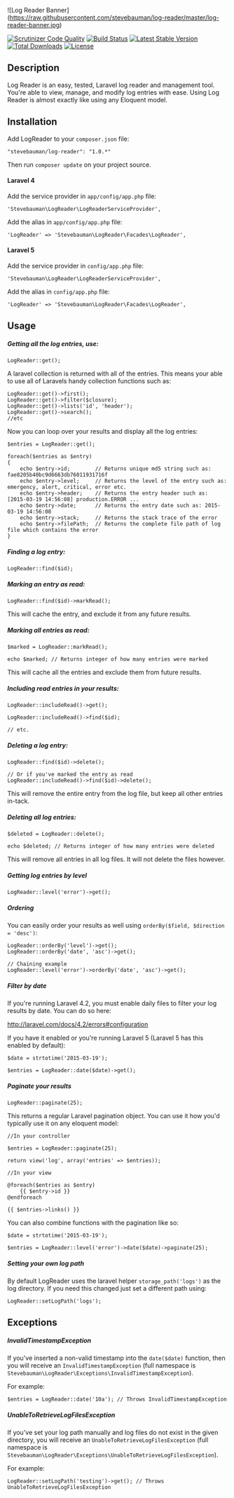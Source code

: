 ![Log Reader Banner]
(https://raw.githubusercontent.com/stevebauman/log-reader/master/log-reader-banner.jpg)

[![Scrutinizer Code Quality](https://scrutinizer-ci.com/g/stevebauman/log-reader/badges/quality-score.png?b=master)](https://scrutinizer-ci.com/g/stevebauman/log-reader/?branch=master)
[![Build Status](https://travis-ci.org/stevebauman/log-reader.svg?branch=master)](https://travis-ci.org/stevebauman/log-reader)
[![Latest Stable Version](https://poser.pugx.org/stevebauman/log-reader/v/stable.svg)](https://packagist.org/packages/stevebauman/log-reader)
[![Total Downloads](https://poser.pugx.org/stevebauman/log-reader/downloads.svg)](https://packagist.org/packages/stevebauman/log-reader)
[![License](https://poser.pugx.org/stevebauman/log-reader/license.svg)](https://packagist.org/packages/stevebauman/log-reader)

## Description

Log Reader is an easy, tested, Laravel log reader and management tool. You're able to view, manage, and modify log entries
with ease. Using Log Reader is almost exactly like using any Eloquent model.

## Installation

Add LogReader to your `composer.json` file:

	"stevebauman/log-reader": "1.0.*"

Then run `composer update` on your project source.

#### Laravel 4

Add the service provider in `app/config/app.php` file:

	'Stevebauman\LogReader\LogReaderServiceProvider',
	
Add the alias in `app/config/app.php` file:

	'LogReader' => 'Stevebauman\LogReader\Facades\LogReader',

#### Laravel 5

Add the service provider in `config/app.php` file:

	'Stevebauman\LogReader\LogReaderServiceProvider',
	
Add the alias in `config/app.php` file:

	'LogReader' => 'Stevebauman\LogReader\Facades\LogReader',

## Usage

##### Getting all the log entries, use:

    LogReader::get();

A laravel collection is returned with all of the entries. This means your able to use all of Laravels handy collection
functions such as: 

    LogReader::get()->first();
    LogReader::get()->filter($closure);
    LogReader::get()->lists('id', 'header');
    LogReader::get()->search();
    //etc

Now you can loop over your results and display all the log entries:

    $entries = LogReader::get();
    
    foreach($entries as $entry)
    {
        echo $entry->id;        // Returns unique md5 string such as: fae8205b40bc9d6663db76011931716f
        echo $entry->level;     // Returns the level of the entry such as: emergency, alert, critical, error etc.
        echo $entry->header;    // Returns the entry header such as: [2015-03-19 14:56:08] production.ERROR ...
        echo $entry->date;      // Returns the entry date such as: 2015-03-19 14:56:08
        echo $entry->stack;     // Returns the stack trace of the error
        echo $entry->filePath;  // Returns the complete file path of log file which contains the error
    }

##### Finding a log entry:

    LogReader::find($id);

##### Marking an entry as read:

    LogReader::find($id)->markRead();
    
This will cache the entry, and exclude it from any future results.

##### Marking all entries as read:

    $marked = LogReader::markRead();
    
    echo $marked; // Returns integer of how many entries were marked
    
This will cache all the entries and exclude them from future results.

##### Including read entries in your results:

    LogReader::includeRead()->get();
    
    LogReader::includeRead()->find($id);
    
    // etc.

##### Deleting a log entry:

    LogReader::find($id)->delete();
    
    // Or if you've marked the entry as read
    LogReader::includeRead()->find($id)->delete();
    
This will remove the entire entry from the log file, but keep all other entries in-tack.


##### Deleting all log entries:

    $deleted = LogReader::delete();
    
    echo $deleted; // Returns integer of how many entries were deleted
    
This will remove all entries in all log files. It will not delete the files however.

##### Getting log entries by level

    LogReader::level('error')->get();

##### Ordering

You can easily order your results as well using `orderBy($field, $direction = 'desc')`:

    LogReader::orderBy('level')->get();
    LogReader::orderBy('date', 'asc')->get();
    
    // Chaining example
    LogReader::level('error')->orderBy('date', 'asc')->get();
    
##### Filter by date

If you're running Laravel 4.2, you must enable daily files to filter your log results by date. You can do so here:

http://laravel.com/docs/4.2/errors#configuration

If you have it enabled or you're running Laravel 5 (Laravel 5 has this enabled by default):

    $date = strtotime('2015-03-19');
    
    $entries = LogReader::date($date)->get();

##### Paginate your results

    LogReader::paginate(25);
    
This returns a regular Laravel pagination object. You can use it how you'd typically use it on any eloquent model:

    //In your controller
    
    $entries = LogReader::paginate(25);
    
    return view('log', array('entries' => $entries));
    
    //In your view
    
    @foreach($entries as $entry)
        {{ $entry->id }}
    @endforeach
    
    {{ $entries->links() }}

You can also combine functions with the pagination like so:

    $date = strtotime('2015-03-19');

    $entries = LogReader::level('error')->date($date)->paginate(25);
    
##### Setting your own log path

By default LogReader uses the laravel helper `storage_path('logs')` as the log directory. If you need this changed just
set a different path using:

    LogReader::setLogPath('logs');

## Exceptions

##### InvalidTimestampException

If you've inserted a non-valid timestamp into the `date($date)` function, then you will receive an `InvalidTimestampException`
(full namespace is `Stevebauman\LogReader\Exceptions\InvalidTimestampException`).

For example:

    $entries = LogReader::date('10a'); // Throws InvalidTimestampException

##### UnableToRetrieveLogFilesException

If you've set your log path manually and log files do not exist in the given directory, you will receive
an `UnableToRetrieveLogFilesException` (full namespace is `Stevebauman\LogReader\Exceptions\UnableToRetrieveLogFilesException`).

For example:

    LogReader::setLogPath('testing')->get(); // Throws UnableToRetrieveLogFilesException